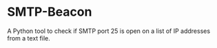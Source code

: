 # SMTP-Beacon
A Python tool to check if SMTP port 25 is open on a list of IP addresses from a text file.
